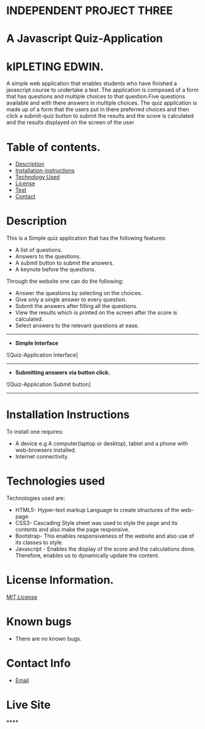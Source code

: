 
#  INDEPENDENT PROJECT THREE
# A Javascript Quiz-Application

# kIPLETING EDWIN.

<p>A simple  web application that enables students who have finished a javascript course to undertake a test.
The application is composed of a form that has questions and multiple choices to that question.Five questions available and with there answers in multiple choices.
The quiz application is made up of a form that the users put in there preferred choices and then click a submit-quiz button to
submit the results and the score is calculated and the results displayed on the screen of the user</p>
 

# Table of contents.

+ [Description](#description)
+ [Installation-instructions](#Installation-instructions)
+ [Technology Used](#technology-used)
+ [License](#license-Information)
+ [Test](#instructions-on-running-tests)
+ [Contact](#contact-info)

# Description

This is a Simple quiz application that has the following features:
* A list of questions.
*  Answers to the questions.
* A submit button to submit the answers.
* A keynote before the questions.

 Through the website one can do the following:
 + Answer the questions by selecting on the choices.
 + Give only a single answer to every question.
 + Submit the answers after filling all the questions.
 + View the results which is printed on the screen after the score is calculated.
 + Select answers to the relevant questions at ease.

 <hr>

  * **Simple Interface**

 ![Quiz-Application Interface]

 <hr>

 + **Submitting answers via button click.**

 ![Quiz-Application Submit button]

 <hr>


# Installation Instructions

To install one requires:
* A device e.g A computer(laptop or desktop), tablet and a phone with web-browsers installed.
* Internet connectivity. 

# Technologies used
Technologies used are:
* HTML5- Hyper-text markup Language to create structures of the web-page.
* CSS3- Cascading Style sheet was used to style the page and its contents and also make the page        responsive.
* Bootstrap- This enables responsiveness of the website and also use of its classes to style.
* Javascript - Enables the display of the score and the calculations done. Therefore, enables us to dynamically update the content.

# License Information.
 [MIT License](License)

# Known bugs

+ There are no known bugs.

# Contact Info
* [Email](kipletingedwin4@gmail.com)

# Live Site

#### ****


